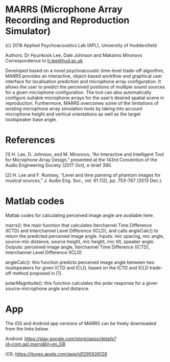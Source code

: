 # MARRS (Microphone Array Recording and Reproduction Simulator)
(c) 2018 Applied Psychoacoustics Lab (APL), University of Huddersfield

Authors: Dr Hyunkook Lee, Dale Johnson and Maksims Mironovs
Correspondence to h.lee@hud.ac.uk

Developed based on a novel psychoacoustic time-level trade-off algorithm, MARRS provides an interactive, object-based workflow and graphical user interface for localisation prediction and microphone array configuration. It allows the user to predict the perceived positions of multiple sound sources for a given microphone configuration. The tool can also automatically configure suitable microphone arrays for the user’s desired spatial scene in reproduction. Furthermore, MARRS overcomes some of the limitations of existing microphone array simulation tools by taking into account microphone height and vertical orientations as well as the target loudspeaker base angle. 

# References

[1] H. Lee, D. Johnson, and M. Mironovs, “An Interactive and Intelligent Tool for Microphone Array Design,” presented at the 143rd Convention of the Audio Engineering Society (2017 Oct), e-brief 390.

[2] H. Lee and F. Rumsey, “Level and time panning of phantom images for musical sources,” J. Audio Eng. Soc., vol. 61 (12), pp. 753–767 (2013 Dec.). 

# Matlab codes
Matlab codes for calculating perceived image angle are available here.

marrs(): the main function that calculates Iterchannel Time Difference (ICTD) and Interchannel Level Difference (ICLD), and calls angleCalc() to return the predicted perceived image angle.
Inputs: mic spacing, mic angle, source-mic distance, source height, mic height, mic tilt, speaker angle. 
Outputs: perceived image angle, Iterchannel Time Difference (ICTD), Interchannel Level Difference (ICLD)

angleCalc(): this function predicts perceived image angle between two loudspeakers for given ICTD and ICLD, based on the ICTD and ICLD trade-off method proposed in [1].

polarMagnitude(): this function calculates the polar response for a given source-microphone angle and distance.

# App 
The iOS and Android app versions of MARRS can be freely downloaded from the links below.

Android: https://play.google.com/store/apps/details?id=com.apl.marrs&hl=en_GB

iOS: https://itunes.apple.com/app/id1295926126

